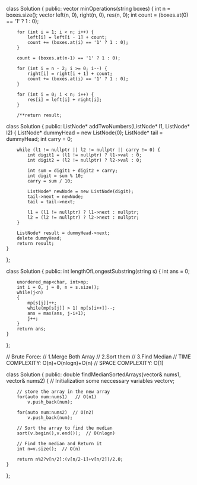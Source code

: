 class Solution {
public:
    vector<int> minOperations(string boxes) {
        int n = boxes.size();
        vector<int> left(n, 0), right(n, 0), res(n, 0);
        int count = (boxes.at(0) == '1' ? 1 : 0);

        for (int i = 1; i < n; i++) {
            left[i] = left[i - 1] + count;
            count += (boxes.at(i) == '1' ? 1 : 0);
        }

        count = (boxes.at(n-1) == '1' ? 1 : 0);

        for (int i = n - 2; i >= 0; i--) {
            right[i] = right[i + 1] + count;
            count += (boxes.at(i) == '1' ? 1 : 0);
        }

        for (int i = 0; i < n; i++) {
            res[i] = left[i] + right[i];
        }

        /**return result;   


class Solution {
public:
    ListNode* addTwoNumbers(ListNode* l1, ListNode* l2) {
        ListNode* dummyHead = new ListNode(0);
        ListNode* tail = dummyHead;
        int carry = 0;

        while (l1 != nullptr || l2 != nullptr || carry != 0) {
            int digit1 = (l1 != nullptr) ? l1->val : 0;
            int digit2 = (l2 != nullptr) ? l2->val : 0;

            int sum = digit1 + digit2 + carry;
            int digit = sum % 10;
            carry = sum / 10;

            ListNode* newNode = new ListNode(digit);
            tail->next = newNode;
            tail = tail->next;

            l1 = (l1 != nullptr) ? l1->next : nullptr;
            l2 = (l2 != nullptr) ? l2->next : nullptr;
        }

        ListNode* result = dummyHead->next;
        delete dummyHead;
        return result;
    }
};

class Solution {
public:
    int lengthOfLongestSubstring(string s) 
    {
        int ans = 0;

        unordered_map<char, int>mp;
        int i = 0, j = 0, n = s.size();
        while(j<n)
        {
            mp[s[j]]++;
            while(mp[s[j]] > 1) mp[s[i++]]--;
            ans = max(ans, j-i+1);
            j++;
        }
        return ans;
    }
};

// Brute Force:
               // 1.Merge Both Array
              // 2.Sort them
             // 3.Find Median
            // TIME COMPLEXITY: O(n)+O(nlogn)+O(n)
            // SPACE COMPLEXITY: O(1)
 
class Solution {
public:
    double findMedianSortedArrays(vector<int>& nums1, vector<int>& nums2) {
       // Initialization some neccessary variables
        vector<int>v;
        
        // store the array in the new array
        for(auto num:nums1)   // O(n1)
            v.push_back(num);
        
        for(auto num:nums2)  // O(n2)
            v.push_back(num);
        
        // Sort the array to find the median
        sort(v.begin(),v.end());  // O(nlogn)
        
        // Find the median and Return it
        int n=v.size();  // O(n)
        
        return n%2?v[n/2]:(v[n/2-1]+v[n/2])/2.0;
    }
};
